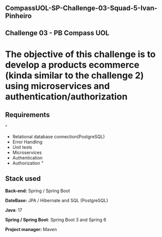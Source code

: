 ## CompassUOL-SP-Challenge-03-Squad-5-Ivan-Pinheiro
## Challenge 03 - PB Compass UOL
# The objective of this challenge is to develop a products ecommerce (kinda similar to the challenge 2) using microservices and authentication/authorization

## Requirements
"
- Relational database connection(PostgreSQL)
- Error Handling
- Unit tests
- Microservices
- Authentication
- Authorization
"

## Stack used

**Back-end:** Spring / Spring Boot

**DateBase:** JPA / Hibernate and SQL (PostgreSQL)

**Java**: 17

**Spring / Spring Boot**: Spring Boot 3 and Spring 6

**Project manager:** Maven

